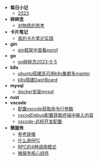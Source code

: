 - **每日小记** 
    - [2023](diary.md)
- **碎碎念**
    - [对物质的思考](./node/BrokenThoughts/2023-5-6-1312.md)
- **卡片笔记**
    - [我的卡片笔记实践](./node/cardNode/2023-5-6-1312.md)
- **gin**
    - [gin框架中查看pprof](./node/gin/2023-5-6-1311.md)
- **go**
    - [go碎碎念2023-5-5](./node/go/2023-5-6-1309.md)
- **k8s**
    - [ubuntu搭建高可用k8s集群多master](./node/k8s/2023-5-6-1308.md "欢迎入坑k8s")
    - [k8s搭建DashBoard](./node/k8s/2023-5-6-1307.md)
- **mysql**
    - [docker安装mysql](./node/docker/2023-5-6-1306.md)
- **rust**
- **vscode**
    - [配置vscode获取命令行参数](./node/vscode/2023-5-6-1147.md) 
    - [vscodDebug配置获取终端中输入内容](./node/vscode/2023-5-6-1148.md)
    - [vscode-远程开发配置](./node/vscode/2023-5-6-1146.md)
- **微服务**
    * [参考链接](./node/microservice/2023-5-10-1501.md)
    * [什么是RPC](./node/microservice/2023-5-10-1504.md)
    * [RPC的4种调用模式](./node/microservice/2023-5-10-1509.md)
    * [微服务核心组件](./node/microservice/2023-5-10-1515.md)
